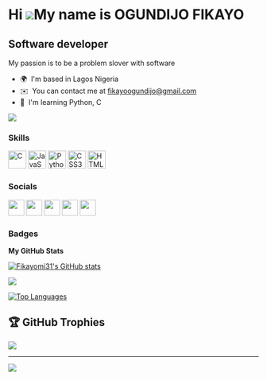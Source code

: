 Hi ![](https://user-images.githubusercontent.com/18350557/176309783-0785949b-9127-417c-8b55-ab5a4333674e.gif)My name is OGUNDIJO FIKAYO
=======================================================================================================================================

Software developer
------------------

My passion is to be a problem slover with software

* 🌍  I'm based in Lagos Nigeria
* ✉️  You can contact me at [fikayoogundijo@gmail.com](mailto:fikayoogundijo@gmail.com )
* 🧠  I'm learning Python, C

<a href="https://www.github.com/Fikayomi31" target="_blank" rel="noreferrer"><img
src="https://img.shields.io/github/followers/Fikayomi31?logo=github&style=for-the-badge&color=6366f1&labelColor=1c1917" /></a>

### Skills


<p align="left">
<a href="https://docs.microsoft.com/en-us/cpp/?view=msvc-170" target="_blank" rel="noreferrer"><img src="https://raw.githubusercontent.com/danielcranney/readme-generator/main/public/icons/skills/c-colored.svg" width="36" height="36" alt="C" /></a>
<a href="https://developer.mozilla.org/en-US/docs/Web/JavaScript" target="_blank" rel="noreferrer"><img src="https://raw.githubusercontent.com/danielcranney/readme-generator/main/public/icons/skills/javascript-colored.svg" width="36" height="36" alt="JavaScript" /></a>
<a href="https://www.python.org/" target="_blank" rel="noreferrer"><img src="https://raw.githubusercontent.com/danielcranney/readme-generator/main/public/icons/skills/python-colored.svg" width="36" height="36" alt="Python" /></a>
<a href="https://www.w3.org/TR/CSS/#css" target="_blank" rel="noreferrer"><img src="https://raw.githubusercontent.com/danielcranney/readme-generator/main/public/icons/skills/css3-colored.svg" width="36" height="36" alt="CSS3" /></a>
<a href="https://developer.mozilla.org/en-US/docs/Glossary/HTML5" target="_blank" rel="noreferrer"><img src="https://raw.githubusercontent.com/danielcranney/readme-generator/main/public/icons/skills/html5-colored.svg" width="36" height="36" alt="HTML5" /></a>
</p>


### Socials

<p align="left"> <a href="https://discord.com/users/Fikayomi#2200" target="_blank" rel="noreferrer"><img src="https://raw.githubusercontent.com/danielcranney/readme-generator/main/public/icons/socials/discord.svg" width="32" height="32" /></a> <a href="https://www.github.com/Fikayomi31" target="_blank" rel="noreferrer"><img src="https://raw.githubusercontent.com/danielcranney/readme-generator/main/public/icons/socials/github.svg" width="32" height="32" /></a> <a href="https://fikayogideon.hashnode.dev" target="_blank" rel="noreferrer"><img src="https://raw.githubusercontent.com/danielcranney/readme-generator/main/public/icons/socials/hashnode.svg" width="32" height="32" /></a> <a href="https://www.linkedin.com/in/Ogundijo Gideon Fikayo " target="_blank" rel="noreferrer"><img src="https://raw.githubusercontent.com/danielcranney/readme-generator/main/public/icons/socials/linkedin.svg" width="32" height="32" /></a> <a href="https://www.twitter.com/holuwafikahyomi " target="_blank" rel="noreferrer"><img src="https://raw.githubusercontent.com/danielcranney/readme-generator/main/public/icons/socials/twitter.svg" width="32" height="32" /></a></p>

### Badges

<b>My GitHub Stats</b>

<a href="http://www.github.com/Fikayomi31"><img src="https://github-readme-stats.vercel.app/api?username=Fikayomi31&show_icons=true&hide=&count_private=true&title_color=0891b2&text_color=facc15&icon_color=6366f1&bg_color=1c1917&hide_border=true&show_icons=true" alt="Fikayomi31's GitHub stats" /></a>

<a href="http://www.github.com/Fikayomi31"><img src="https://github-readme-streak-stats.herokuapp.com/?user=Fikayomi31&stroke=facc15&background=1c1917&ring=0891b2&fire=0891b2&currStreakNum=facc15&currStreakLabel=0891b2&sideNums=facc15&sideLabels=facc15&dates=facc15&hide_border=true" /></a>

<a href="https://github.com/Fikayomi31" align="left"><img src="https://github-readme-stats.vercel.app/api/top-langs/?username=Fikayomi31&langs_count=10&title_color=0891b2&text_color=facc15&icon_color=6366f1&bg_color=1c1917&hide_border=true&locale=en&custom_title=Top%20%Languages" alt="Top Languages" /></a>
## 🏆 GitHub Trophies
![](https://github-profile-trophy.vercel.app/?username=Mcsavvy&theme=discord&no-frame=true&no-bg=false&margin-w=4)

---
[![](https://visitcount.itsvg.in/api?id=Fikayomi31&label=Profile%20Views&pretty=false)](https://visitcount.itsvg.in)
